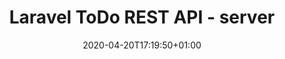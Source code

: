 ---
title: Laravel ToDo REST API - server
date: 2020-04-20T17:19:50+01:00
draft: false
categories:
  - Web Development
  - Programming
  - Backend
  - Frontend
tags:
  - Laravel
---